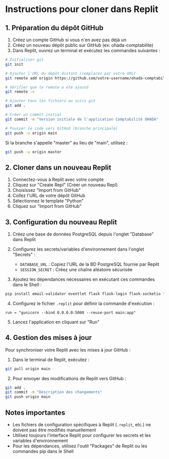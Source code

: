 # Instructions pour cloner dans Replit

## 1. Préparation du dépôt GitHub

1. Créez un compte GitHub si vous n'en avez pas déjà un
2. Créez un nouveau dépôt public sur GitHub (ex: ohada-comptabilite)
3. Dans Replit, ouvrez un terminal et exécutez les commandes suivantes :

```bash
# Initialiser git
git init

# Ajouter l'URL du dépôt distant (remplacez par votre URL)
git remote add origin https://github.com/votre-username/ohada-comptabilite.git

# Vérifier que le remote a été ajouté
git remote -v

# Ajouter tous les fichiers au suivi git
git add .

# Créer un commit initial
git commit -m "Version initiale de l'application Comptabilité OHADA"

# Pousser le code vers GitHub (branche principale)
git push -u origin main
```

Si la branche s'appelle "master" au lieu de "main", utilisez :
```bash
git push -u origin master
```

## 2. Cloner dans un nouveau Replit

1. Connectez-vous à Replit avec votre compte
2. Cliquez sur "Create Repl" (Créer un nouveau Repl)
3. Choisissez "Import from GitHub"
4. Collez l'URL de votre dépôt GitHub
5. Sélectionnez le template "Python"
6. Cliquez sur "Import from GitHub"

## 3. Configuration du nouveau Replit

1. Créez une base de données PostgreSQL depuis l'onglet "Database" dans Replit
2. Configurez les secrets/variables d'environnement dans l'onglet "Secrets" :
   - `DATABASE_URL` : Copiez l'URL de la BD PostgreSQL fournie par Replit
   - `SESSION_SECRET` : Créez une chaîne aléatoire sécurisée

3. Ajoutez les dépendances nécessaires en exécutant ces commandes dans le Shell :
```bash
pip install email-validator eventlet flask flask-login flask-socketio flask-sqlalchemy flask-wtf gunicorn nltk numpy openai opencv-python psycopg2-binary pymupdf pytesseract python-dotenv reportlab requests scikit-learn sendgrid slack-sdk spacy sqlalchemy xlsxwriter
```

4. Configurez le fichier `.replit` pour définir la commande d'exécution :
```
run = "gunicorn --bind 0.0.0.0:5000 --reuse-port main:app"
```

5. Lancez l'application en cliquant sur "Run"

## 4. Gestion des mises à jour

Pour synchroniser votre Replit avec les mises à jour GitHub :

1. Dans le terminal de Replit, exécutez :
```bash
git pull origin main
```

2. Pour envoyer des modifications de Replit vers GitHub :
```bash
git add .
git commit -m "Description des changements"
git push origin main
```

## Notes importantes

- Les fichiers de configuration spécifiques à Replit (`.replit`, etc.) ne doivent pas être modifiés manuellement
- Utilisez toujours l'interface Replit pour configurer les secrets et les variables d'environnement
- Pour les dépendances, utilisez l'outil "Packages" de Replit ou les commandes pip dans le Shell